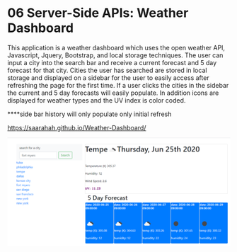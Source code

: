 # 06 Server-Side APIs: Weather Dashboard

This application is a weather dashboard which uses the open weather API, Javascript, Jquery, Bootstrap, and local storage techniques. The user can input a city into the search bar and receive a current forecast and 5 day forecast for that city. Cities the user has searched are stored in local storage and displayed on a sidebar for the user to easily access after refreshing the page for the first time. If a user clicks the cities in the sidebar the current and 5 day forecasts will easily populate. In addition icons are displayed for weather types and the UV index is color coded. 

****side bar history will only populate only initial refresh

https://saarahah.github.io/Weather-Dashboard/

![image](/screenshotmain.PNG)

